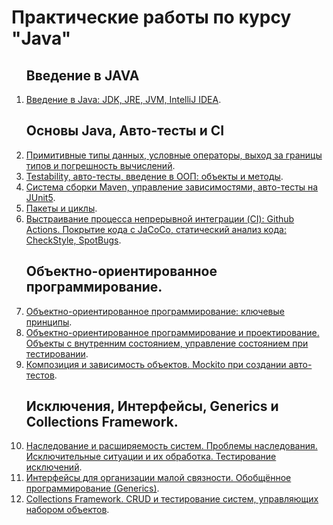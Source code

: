 <h1>Практические работы по курсу "Java"</h1>

<div>
    <ol>
        <h2>Введение в JAVA</h2>
        <li><a href="https://github.com/Nephedov/2.Java">Введение в Java: JDK, JRE, JVM, IntelliJ IDEA</a>.</li>
        <h2>Основы Java, Авто-тесты и CI</h2>
        <li><a href="https://github.com/Nephedov/3.Java">Примитивные типы данных, условные операторы, выход за границы типов и погрешность вычислений</a>.</li>
        <li><a href="https://github.com/Nephedov/4.1.Java">Testability, авто-тесты, введение в ООП: объекты и методы</a>.</li>
        <li><a href="https://github.com/Nephedov/5.1.Java">Система сборки Maven, управление зависимостями, авто-тесты на JUnit5</a>.</li>
        <li><a href="https://github.com/Nephedov/6.Java">Пакеты и циклы</a>.</li>
        <li><a href="https://github.com/Nephedov/8.1.Java">Выстраивание процесса непрерывной интеграции (CI): Github Actions. Покрытие кода с JaCoCo, статический анализ кода: CheckStyle, SpotBugs</a>.</li>
        <h2>Объектно-ориентированное программирование.</h2>
        <li><a href="https://github.com/Nephedov/9.Java">Объектно-ориентированное программирование: ключевые принципы</a>.</li>
        <li><a href="https://github.com/Nephedov/10.11.Java">Объектно-ориентированное программирование и проектирование. Объекты с внутренним состоянием, управление состоянием при тестировании</a>.</li>
        <li><a href="https://github.com/Nephedov/12.1.Java"> Композиция и зависимость объектов. Mockito при создании авто-тестов</a>.</li>
        <h2>Исключения, Интерфейсы, Generics и Collections Framework.</h2>
        <li><a href="https://github.com/Nephedov/13.14.Java">Наследование и расширяемость систем. Проблемы наследования. Исключительные ситуации и их обработка. Тестирование исключений</a>.</li>
        <li><a href="https://github.com/Nephedov/15.Java">Интерфейсы для организации малой связности. Обобщённое программирование (Generics)</a>.</li>
        <li><a href="https://github.com/Nephedov/16.Java">Collections Framework. CRUD и тестирование систем, управляющих набором объектов</a>.</li>
    </ol>
</div>